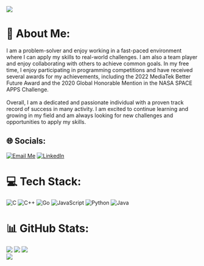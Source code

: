 [![](https://visitcount.itsvg.in/api?id=charlie890414&icon=0&color=0)](https://visitcount.itsvg.in)

# 💫 About Me:

I am a problem-solver and enjoy working in a fast-paced environment where I can apply my skills to real-world challenges. I am also a team player and enjoy collaborating with others to achieve common goals. In my free time, I enjoy participating in programming competitions and have received several awards for my achievements, including the 2022 MediaTek Better Future Award and the 2020 Global Honorable Mention in the NASA SPACE APPS Challenge.<br><br>Overall, I am a dedicated and passionate individual with a proven track record of success in many activity. I am excited to continue learning and growing in my field and am always looking for new challenges and opportunities to apply my skills.


## 🌐 Socials:

[![Email Me](https://img.shields.io/badge/Email%20Me-EA4335?logo=Gmail&logoColor=white)](mailto:charlie890414@gmail.com)
[![LinkedIn](https://img.shields.io/badge/LinkedIn-%230077B5.svg?logo=linkedin&logoColor=white)](https://linkedin.com/in/charlie890414) 

# 💻 Tech Stack:
![C](https://img.shields.io/badge/c-%2300599C.svg?style=for-the-badge&logo=c&logoColor=white) ![C++](https://img.shields.io/badge/c++-%2300599C.svg?style=for-the-badge&logo=c%2B%2B&logoColor=white) ![Go](https://img.shields.io/badge/go-%2300ADD8.svg?style=for-the-badge&logo=go&logoColor=white) ![JavaScript](https://img.shields.io/badge/javascript-%23323330.svg?style=for-the-badge&logo=javascript&logoColor=%23F7DF1E) ![Python](https://img.shields.io/badge/python-3670A0?style=for-the-badge&logo=python&logoColor=ffdd54) ![Java](https://img.shields.io/badge/java-%23ED8B00.svg?style=for-the-badge&logo=java&logoColor=white)
# 📊 GitHub Stats:
![](https://github-readme-stats.vercel.app/api?username=charlie890414&theme=default&hide_border=false&include_all_commits=true&count_private=true)
![](https://github-readme-stats.vercel.app/api/top-langs/?username=charlie890414&langs_count=8&border_radius=15&show_icons=true&theme=default&hide_border=false&include_all_commits=true&count_private=true&layout=compact)
![](https://github-profile-summary-cards.vercel.app/api/cards/profile-details?username=charlie890414&theme=default)<br/>
![](https://github-readme-streak-stats.herokuapp.com/?user=charlie890414&theme=default&hide_border=false)<br/>

